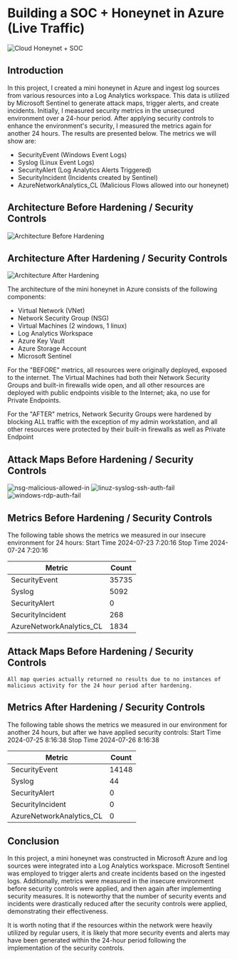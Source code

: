 
# Building a SOC + Honeynet in Azure (Live Traffic)
![Cloud Honeynet + SOC](https://github.com/user-attachments/assets/96eb79d6-8336-4063-8eb2-d71a7cbc2b20)


## Introduction

In this project, I created a mini honeynet in Azure and ingest log sources from various resources into a Log Analytics workspace. This data is utilized by Microsoft Sentinel to generate attack maps, trigger alerts, and create incidents. Initially, I measured security metrics in the unsecured environment over a 24-hour period. After applying security controls to enhance the environment's security, I measured the metrics again for another 24 hours. The results are presented below. The metrics we will show are:

- SecurityEvent (Windows Event Logs)
- Syslog (Linux Event Logs)
- SecurityAlert (Log Analytics Alerts Triggered)
- SecurityIncident (Incidents created by Sentinel)
- AzureNetworkAnalytics_CL (Malicious Flows allowed into our honeynet)

## Architecture Before Hardening / Security Controls
![Architecture Before Hardening](https://github.com/user-attachments/assets/2f28f32f-42f6-4ae9-941f-c8825163b602)


## Architecture After Hardening / Security Controls
![Architecture After Hardening](https://github.com/user-attachments/assets/91a91b7e-3b9d-4ec8-833a-45f3ffae235b)

The architecture of the mini honeynet in Azure consists of the following components:

- Virtual Network (VNet)
- Network Security Group (NSG)
- Virtual Machines (2 windows, 1 linux)
- Log Analytics Workspace
- Azure Key Vault
- Azure Storage Account
- Microsoft Sentinel

For the "BEFORE" metrics, all resources were originally deployed, exposed to the internet. The Virtual Machines had both their Network Security Groups and built-in firewalls wide open, and all other resources are deployed with public endpoints visible to the Internet; aka, no use for Private Endpoints.

For the "AFTER" metrics, Network Security Groups were hardened by blocking ALL traffic with the exception of my admin workstation, and all other resources were protected by their built-in firewalls as well as Private Endpoint

## Attack Maps Before Hardening / Security Controls
![nsg-malicious-allowed-in](https://github.com/user-attachments/assets/d9374df2-2979-4e36-b5e7-15fcac9f1966)
![linuz-syslog-ssh-auth-fail](https://github.com/user-attachments/assets/c93555b4-6b10-4ff0-8233-8710fa76efb9)
![windows-rdp-auth-fail](https://github.com/user-attachments/assets/b8ecee9e-f3d0-4dd9-a753-6aa46b1bad89)

## Metrics Before Hardening / Security Controls

The following table shows the metrics we measured in our insecure environment for 24 hours:
Start Time 2024-07-23 7:20:16
Stop Time 2024-07-24 7:20:16

| Metric                   | Count
| ------------------------ | -----
| SecurityEvent            | 35735
| Syslog                   | 5092
| SecurityAlert            | 0
| SecurityIncident         | 268
| AzureNetworkAnalytics_CL | 1834

## Attack Maps Before Hardening / Security Controls

```All map queries actually returned no results due to no instances of malicious activity for the 24 hour period after hardening.```

## Metrics After Hardening / Security Controls

The following table shows the metrics we measured in our environment for another 24 hours, but after we have applied security controls:
Start Time 2024-07-25 8:16:38
Stop Time	2024-07-26 8:16:38

| Metric                   | Count
| ------------------------ | -----
| SecurityEvent            | 14148
| Syslog                   | 44
| SecurityAlert            | 0
| SecurityIncident         | 0
| AzureNetworkAnalytics_CL | 0

## Conclusion

In this project, a mini honeynet was constructed in Microsoft Azure and log sources were integrated into a Log Analytics workspace. Microsoft Sentinel was employed to trigger alerts and create incidents based on the ingested logs. Additionally, metrics were measured in the insecure environment before security controls were applied, and then again after implementing security measures. It is noteworthy that the number of security events and incidents were drastically reduced after the security controls were applied, demonstrating their effectiveness.

It is worth noting that if the resources within the network were heavily utilized by regular users, it is likely that more security events and alerts may have been generated within the 24-hour period following the implementation of the security controls.
